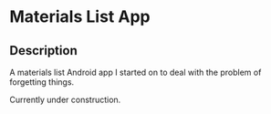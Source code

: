 # Materials List App

## Description

A materials list Android app I started on to deal with the problem of forgetting things.

Currently under construction.
